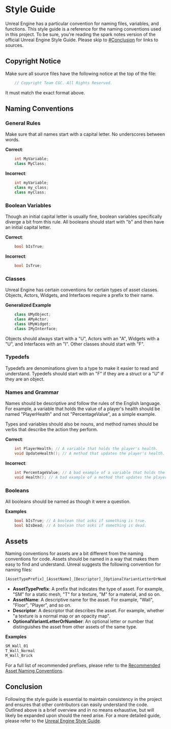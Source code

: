 # Style Guide

Unreal Engine has a particular convention for naming files, variables, and functions. This style guide is a reference for the naming conventions used in this project. To be sure, you're reading the spark notes version of the official Unreal Engine Style Guide. Please skip to [#Conclusion](#conclusion) for links to sources.
## Copyright Notice

Make sure all source files have the following notice at the top of the file:

```cpp
    // Copyright Team CGC. All Rights Reserved.
```
It must match the exact format above.

## Naming Conventions  

### General Rules

Make sure that all names start with a capital letter. No underscores between words.

**Correct**:

```cpp
    int MyVariable;
    class MyClass;
```

**Incorrect**:
```cpp
    int myVariable;
    class my_class;
    class myClass;
```

### Boolean Variables

Though an initial capital letter is usually fine, boolean variables specifically diverge a bit from this rule. All booleans should start with "b" and then have an initial capital letter.

**Correct**:

```cpp
    bool bIsTrue;
```

**Incorrect**:

```cpp
    bool IsTrue;
```

### Classes

Unreal Engine has certain conventions for certain types of asset classes. Objects, Actors, Widgets, and Interfaces require a prefix to their name.

**Generalized Example**

```cpp
    class UMyObject;
    class AMyActor;
    class UMyWidget;
    class IMyInterface;
```

Objects should always start with a "U", Actors with an "A", Widgets with a "U", and Interfaces with an "I". Other classes should start with "F".

### Typedefs

Typedefs are denominations given to a type to make it easier to read and understand. Typedefs should start with an "F" if they are a struct or a "U" if they are an object.

### Names and Grammar

Names should be descriptive and follow the rules of the English language. For example, a variable that holds the value of a player's health should be named "PlayerHealth" and not "PercentageValue", as a simple example.

Types and variables should also be nouns, and method names should be verbs that describe the action they perform.

**Correct**:

```cpp
    int PlayerHealth; // A variable that holds the player's health.
    void UpdateHealth(); // A method that updates the player's health.
```

**Incorrect**:

```cpp
    int PercentageValue; // A bad example of a variable that holds the player's health.
    void Health(); // A bad example of a method that updates the player's health.
```

### Booleans

All booleans should be named as though it were a question.

**Examples**
    
```cpp
    bool bIsTrue; // A boolean that asks if something is true.
    bool bIsDead; // A boolean that asks if something is dead.
```

## Assets

Naming conventions for assets are a bit different from the naming conventions for code. Assets should be named in a way that makes them easy to find and understand. Unreal suggests the following convention for naming files:

```bash
[AssetTypePrefix]_[AssetName]_[Descriptor]_[OptionalVariantLetterOrNumber]
```

- **AssetTypePrefix**: A prefix that indicates the type of asset. For example, "SM" for a static mesh, "T" for a texture, "M" for a material, and so on.
- **AssetName**: A descriptive name for the asset. For example, "Wall", "Floor", "Player", and so on.
- **Descriptor**: A descriptor that describes the asset. For example, whether "a texture is a normal map or an opacity map".
- **OptionalVariantLetterOrNumber**: An optional letter or number that distinguishes the asset from other assets of the same type.

**Examples**

```bash
SM_Wall_01
T_Wall_Normal
M_Wall_Brick
```

For a full list of recommended prefixes, please refer to the [Recommended Asset Naming Conventions](https://docs.unrealengine.com/4.27/en-US/ProductionPipelines/AssetNaming/).

## Conclusion

Following the style guide is essential to maintain consistency in the project and ensures that other contributors can easily understand the code. Outlined above is a brief overview and in no means exhaustive, but will likely be expanded upon should the need arise. For a more detailed guide, please refer to the [Unreal Engine Style Guide](https://docs.unrealengine.com/4.27/en-US/ProductionPipelines/DevelopmentSetup/CodingStandard/).
